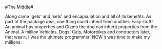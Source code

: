 #The Middle#

Along came 'gets' and 'sets' and encapsulation and all of its benefits. As part of the package deal, one thing could inherit from another.
Easy stuff! An animal has properties and Gizmo the dog can inherit properties from the Animal. A million Vehicles, Dogs, Cats, Motorbikes and contructors
later, that was it, I was the ultimate programmer. NOW it was time to make my millions.